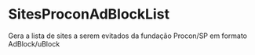 # SitesProconAdBlockList
Gera a lista de sites a serem evitados da fundação Procon/SP em formato AdBlock/uBlock
